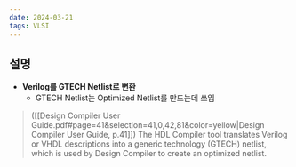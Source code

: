 ```yaml
---
date: 2024-03-21
tags: VLSI
---
```


## 설명

- **Verilog를 GTECH Netlist로 변환**
	- GTECH Netlist는 Optimized Netlist를 만드는데 쓰임

> ([[Design Compiler User Guide.pdf#page=41&selection=41,0,42,81&color=yellow|Design Compiler User Guide, p.41]])
> The HDL Compiler tool translates Verilog or VHDL descriptions into a generic technology (GTECH) netlist, which is used by Design Compiler to create an optimized netlist.
